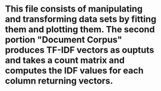# This file consists of manipulating and transforming data sets by fitting them and plotting them. The second portion "Document Corpus" produces TF-IDF vectors as ouptuts and takes a count matrix and computes the IDF values for each column returning vectors. 
